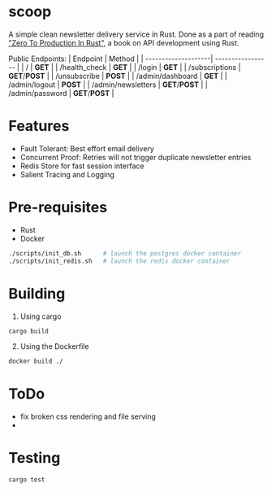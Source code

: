 # scoop

A simple clean newsletter delivery service in Rust.
Done as a part of reading ["Zero To Production In Rust"](HTTP://www.zero2prod.com), a book on API development using Rust.

Public Endpoints:
| Endpoint            |     Method        |
| --------------------| ----------------- |
| /                   | **GET**           |
| /health_check       | **GET**           |
| /login              | **GET**           |
| /subscriptions      | **GET**/**POST**  |
| /unsubscribe        | **POST**          |
| /admin/dashboard    | **GET**           |
| /admin/logout       | **POST**          |
| /admin/newsletters  | **GET**/**POST**  |
| /admin/password     | **GET**/**POST**  |

# Features

- Fault Tolerant: Best effort email delivery
- Concurrent Proof: Retries will not trigger duplicate newsletter entries
- Redis Store for fast session interface
- Salient Tracing and Logging 

# Pre-requisites

- Rust
- Docker

```sh
./scripts/init_db.sh      # launch the postgres docker container
./scripts/init_redis.sh   # launch the redis docker container
```

# Building

1. Using cargo
```sh
cargo build
```

2. Using the Dockerfile
```sh
docker build ./
```

# ToDo
- fix broken css rendering and file serving
- 
# Testing

```sh
cargo test
```

